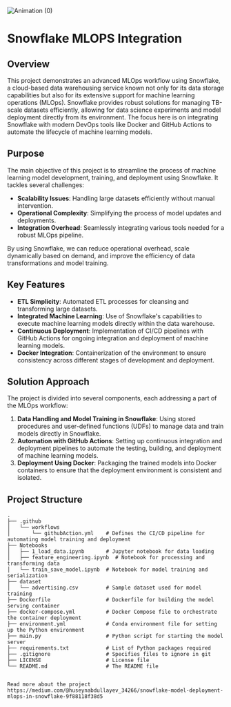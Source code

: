 
![Animation (0)](https://github.com/user-attachments/assets/c999a97b-5d24-4d28-8537-80f23ad9895a)

# Snowflake MLOPS Integration

## Overview

This project demonstrates an advanced MLOps workflow using Snowflake, a cloud-based data warehousing service known not only for its data storage capabilities but also for its extensive support for machine learning operations (MLOps). Snowflake provides robust solutions for managing TB-scale datasets efficiently, allowing for data science experiments and model deployment directly from its environment. The focus here is on integrating Snowflake with modern DevOps tools like Docker and GitHub Actions to automate the lifecycle of machine learning models.

## Purpose

The main objective of this project is to streamline the process of machine learning model development, training, and deployment using Snowflake. It tackles several challenges:

- **Scalability Issues**: Handling large datasets efficiently without manual intervention.
- **Operational Complexity**: Simplifying the process of model updates and deployments.
- **Integration Overhead**: Seamlessly integrating various tools needed for a robust MLOps pipeline.

By using Snowflake, we can reduce operational overhead, scale dynamically based on demand, and improve the efficiency of data transformations and model training.

## Key Features

- **ETL Simplicity**: Automated ETL processes for cleansing and transforming large datasets.
- **Integrated Machine Learning**: Use of Snowflake's capabilities to execute machine learning models directly within the data warehouse.
- **Continuous Deployment**: Implementation of CI/CD pipelines with GitHub Actions for ongoing integration and deployment of machine learning models.
- **Docker Integration**: Containerization of the environment to ensure consistency across different stages of development and deployment.

## Solution Approach

The project is divided into several components, each addressing a part of the MLOps workflow:

1. **Data Handling and Model Training in Snowflake**: Using stored procedures and user-defined functions (UDFs) to manage data and train models directly in Snowflake.
2. **Automation with GitHub Actions**: Setting up continuous integration and deployment pipelines to automate the testing, building, and deployment of machine learning models.
3. **Deployment Using Docker**: Packaging the trained models into Docker containers to ensure that the deployment environment is consistent and isolated.

## Project Structure

```plaintext
.
├── .github
│   └── workflows
│       └── githubAction.yml    # Defines the CI/CD pipeline for automating model training and deployment
├── Notebooks
│   ├── 1_load_data.ipynb       # Jupyter notebook for data loading
│   ├── feature_engineering.ipynb  # Notebook for processing and transforming data
│   └── train_save_model.ipynb  # Notebook for model training and serialization
├── dataset
│   └── advertising.csv         # Sample dataset used for model training
├── Dockerfile                  # Dockerfile for building the model serving container
├── docker-compose.yml          # Docker Compose file to orchestrate the container deployment
├── environment.yml             # Conda environment file for setting up the Python environment
├── main.py                     # Python script for starting the model server
├── requirements.txt            # List of Python packages required
├── .gitignore                  # Specifies files to ignore in git
├── LICENSE                     # License file
└── README.md                   # The README file


Read more about the project https://medium.com/@huseynabdullayev_34266/snowflake-model-deployment-mlops-in-snowflake-9f88118f38d5



